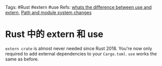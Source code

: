 Tags: #Rust #extern #use
Refs: [whats  the difference between use and extern](https://stackoverflow.com/questions/29403920/whats-the-difference-between-use-and-extern), [Path and module system changes](https://doc.rust-lang.org/edition-guide/rust-2018/path-changes.html)

# Rust 中的 extern 和 use

`extern crate` is almost never needed since Rust 2018.
You're now only required to add external dependencies to your `Cargo.toml`.
`use` works the same as before.